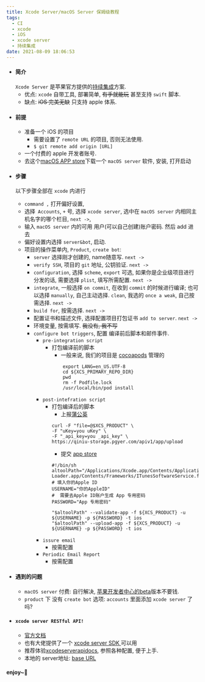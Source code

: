 ```yaml
---
title: Xcode Server/macOS Server 保姆级教程
tags:
  - CI
  - xcode
  - iOS
  - xcode server
  - 持续集成
date: 2021-08-09 18:06:53
---
```


- #### 简介
    `Xcode Server` 是苹果官方提供的[持续集成](https://baike.baidu.com/item/持续集成/6250744?fr=aladdin)方案. 
    - 优点: `xcode` 自带工具, 部署简单, ~~有手就能玩~~ 甚至支持 `swift` 脚本.
    - 缺点: ~~iOS 完美无缺~~ 只支持 apple 体系.
<!-- more -->

- #### 前提
    - 准备一个 iOS 的项目
        - 需要设置了 `remote URL` 的项目, 否则无法使用.
        - `$ git remote add origin [URL]`
    - 一个<bold>付费</bold>的 apple 开发者账号. 
    - 去这个[macOS APP store](https://apps.apple.com/cn/app/macos-server/id883878097?mt=12)下载一个 `macOS server` 软件, 安装, 打开启动

- #### 步骤
    以下步骤全部在 `xcode` 内进行
    - `command ,` 打开偏好设置, 
    - 选择` Accounts`, `+` 号, 选择 `xcode server`, 选中在 `macOS server` 内相同主机名字的哪个栏目, `next ->`,
    - 输入 `macOS server` 内的可用 用户(可以自己创建)账户密码. 然后 add 进去
    - 偏好设置内选择 `server&bot`, 启动. 
    - 项目的操作菜单内, `Product`, `create bot`:
        - `server` 选择刚才创建的, name随意写. `next ->`
        - `verify SSH`, 项目的 `git` 地址, 公钥验证. `next ->`
        - `configuration`, 选择 `scheme`, `export` 可选, 如果你是企业级项目进行分发的话, 需要选择 `plist`, 填写所需配置. `next ->`
        - `integrate`, 一般选择 `on commit`, 在收到 `commit` 的时候进行编译; 也可以选择 `manually`, 自己主动选择. `clean`, 我选的 `once a weak`, 自己按需选择. `next ->`
        - `build for`, 按需选择. `next ->`
        - 配置证书和描述文件, 选择配置项目打包证书 `add to server`. `next ->` 
        - 环境变量, 按需填写. ~~我没有, 我不写~~
        - `configure bot triggers`, 配置 编译前后脚本和邮件事件. 
            - `pre-integration script`
                - 打包编译前的脚本
                    - 一般来说, 我们的项目是 [cocoapods](https://cocoapods.org) 管理的
                    ```
                        export LANG=en_US.UTF-8
                        cd ${XCS_PRIMARY_REPO_DIR}
                        pwd
                        rm -f Podfile.lock
                        /usr/local/bin/pod install
                    ```
            - `post-intefration script`
                - 打包编译后的脚本
                    - 上报[蒲公英](https://www.pgyer.com/doc/api#uploadApp)
                    ```
                    curl -F "file=@$XCS_PRODUCT" \
                    -F "uKey=you uKey" \
                    -F "_api_key=you _api_key" \
                    https://qiniu-storage.pgyer.com/apiv1/app/upload
                    ```
                    - 提交 [app store](https://help.apple.com/itc/apploader/#/apdATD1E53-D1E1A1303-D1E53A1126)
                    ```
                    #!/bin/sh
                    altoolPath="/Applications/Xcode.app/Contents/Applications/Application Loader.app/Contents/Frameworks/ITunesSoftwareService.framework/Versions/A/Support/altool"
                    # 填入你的Apple ID
                    USERNAME="你的AppleID"
                    #  需要去Apple ID账户生成 App 专用密码
                    PASSWORD="App 专用密码"

                    "$altoolPath" --validate-app -f ${XCS_PRODUCT} -u ${USERNAME} -p ${PASSWORD} -t ios
                    "$altoolPath" --upload-app -f ${XCS_PRODUCT} -u ${USERNAME} -p ${PASSWORD} -t ios

                    ```
            - `issure email`
                - 按需配置
            - `Periodic Email Report`
                - 按需配置

- #### 遇到的问题
    - `macOS server` 付费: 自行解决, [苹果开发者中心的beta](https://developer.apple.com)版本不要钱.
    - `product` 下 没有 `create bot` 选项: `accounts` 里面添加 `xcode server` 了吗?

- #### `xcode server RESTful API!`
    - [官方文档](https://developer.apple.com/library/archive/documentation/Xcode/Conceptual/XcodeServerAPIReference)
    - 也有大佬提供了一个 [ xcode server SDK ](https://github.com/buildasaurs/XcodeServerSDK) 可以用
    - 推荐体验[xcodeserverapidocs](https://xcodeserverapidocs.docs.apiary.io), 参照各种配置, 便于上手. 
    - 本地的 server地址: [base URL](https://127.0.0.1:20343/api/bots)

#### enjoy~🐸
        
    


